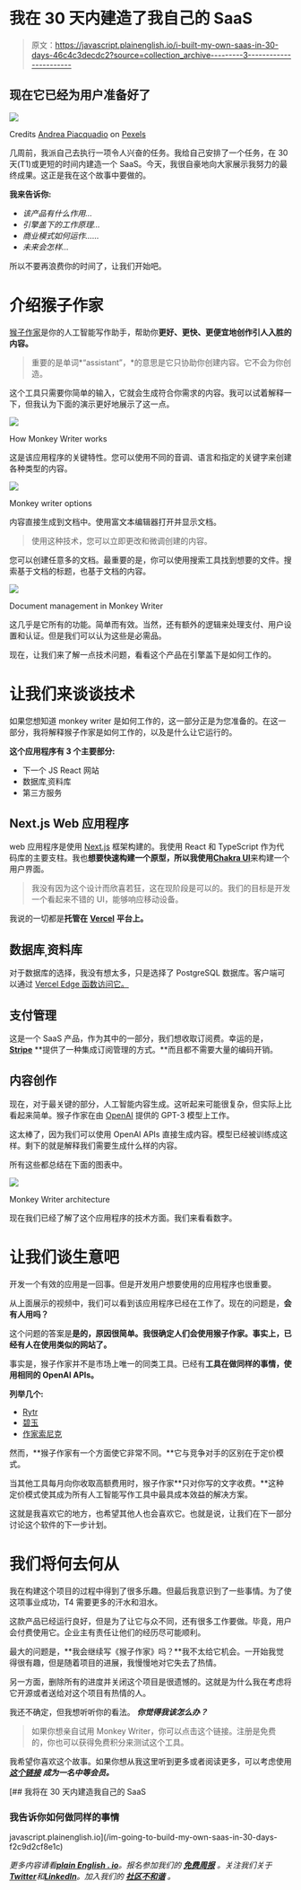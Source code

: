 # 我在 30 天内建造了我自己的 SaaS

> 原文：<https://javascript.plainenglish.io/i-built-my-own-saas-in-30-days-46c4c3decdc2?source=collection_archive---------3----------------------->

## 现在它已经为用户准备好了

![](img/cb0e733e1392061867cf6367367c7cd7.png)

Credits [Andrea Piacquadio](https://www.pexels.com/sk-sk/@olly?utm_content=attributionCopyText&utm_medium=referral&utm_source=pexels) on [Pexels](https://www.pexels.com/sk-sk/fotka/frustrovany-stres-stresovany-sklamanie-3760139/?utm_content=attributionCopyText&utm_medium=referral&utm_source=pexels)

几周前，我派自己去执行一项令人兴奋的任务。我给自己安排了一个任务，在 30 天(T1)或更短的时间内建造一个 SaaS。今天，我很自豪地向大家展示我努力的最终成果。这正是我在这个故事中要做的。

**我来告诉你:**

*   *该产品有什么作用…*
*   *引擎盖下的工作原理…*
*   *商业模式如何运作……*
*   *未来会怎样…*

所以不要再浪费你的时间了，让我们开始吧。

# 介绍猴子作家

[猴子作家](https://monkeywriter.me/)是你的人工智能写作助手，帮助你**更好、更快、更便宜地创作引人入胜的内容。**

> 重要的是单词*“assistant”，*的意思是它只协助你创建内容。它不会为你创造。

这个工具只需要你简单的输入，它就会生成符合你需求的内容。我可以试着解释一下，但我认为下面的演示更好地展示了这一点。

![](img/5bb518c4004b951b58230993ef390bdd.png)

How Monkey Writer works

这是该应用程序的关键特性。您可以使用不同的音调、语言和指定的关键字来创建各种类型的内容。

![](img/b7b48d63c02352c2dd5fc4c71699d551.png)

Monkey writer options

内容直接生成到文档中。使用富文本编辑器打开并显示文档。

> 使用这种技术，您可以立即更改和微调创建的内容。

您可以创建任意多的文档。最重要的是，你可以使用搜索工具找到想要的文件。搜索基于文档的标题，也基于文档的内容。

![](img/a720f7bf221371bd3effc740a1ae548e.png)

Document management in Monkey Writer

这几乎是它所有的功能。简单而有效。当然，还有额外的逻辑来处理支付、用户设置和认证。但是我们可以认为这些是必需品。

现在，让我们来了解一点技术问题，看看这个产品在引擎盖下是如何工作的。

# 让我们来谈谈技术

如果您想知道 monkey writer 是如何工作的，这一部分正是为您准备的。在这一部分，我将解释猴子作家是如何工作的，以及是什么让它运行的。

**这个应用程序有 3 个主要部分:**

*   下一个 JS React 网站
*   数据库ˌ资料库
*   第三方服务

## Next.js Web 应用程序

web 应用程序是使用 [Next.js](https://nextjs.org/) 框架构建的。我使用 React 和 TypeScript 作为代码库的主要支柱。我也**想要快速构建一个原型，所以我使用**[**Chakra UI**](https://chakra-ui.com/)来构建一个用户界面。

> 我没有因为这个设计而欣喜若狂，这在现阶段是可以的。我们的目标是开发一个看起来不错的 UI，能够响应移动设备。

我说的一切都是**托管在** [**Vercel**](https://vercel.com/) **平台上。**

## 数据库ˌ资料库

对于数据库的选择，我没有想太多，只是选择了 PostgreSQL 数据库。客户端可以通过 [Vercel Edge 函数访问它。](https://vercel.com/features/edge-functions)

## 支付管理

这是一个 SaaS 产品，作为其中的一部分，我们想收取订阅费。幸运的是， [**Stripe**](https://stripe.com/) **提供了一种集成订阅管理的方式。**而且都不需要大量的编码开销。

## 内容创作

现在，对于最关键的部分，人工智能内容生成。这听起来可能很复杂，但实际上比看起来简单。猴子作家在由 [OpenAI](https://openai.com/) 提供的 GPT-3 模型上工作。

这太棒了，因为我们可以使用 OpenAI APIs 直接生成内容。模型已经被训练成这样。剩下的就是解释我们需要生成什么样的内容。

所有这些都总结在下面的图表中。

![](img/19d6db6d76beffb0e824d7f6eb5114c7.png)

Monkey Writer architecture

现在我们已经了解了这个应用程序的技术方面。我们来看看数字。

# 让我们谈生意吧

开发一个有效的应用是一回事。但是开发用户想要使用的应用程序也很重要。

从上面展示的视频中，我们可以看到该应用程序已经在工作了。现在的问题是，**会有人用吗？**

这个问题的答案是**是的，原因很简单。我很确定人们会使用猴子作家。事实上，已经有人在使用类似的网站了。**

事实是，猴子作家并不是市场上唯一的同类工具。已经有**工具在做同样的事情，使用相同的 OpenAI APIs。**

**列举几个:**

*   [Rytr](https://rytr.me/)
*   [碧玉](https://www.jasper.ai/)
*   [作家索尼克](https://writesonic.com/)

然而，**猴子作家有一个方面使它非常不同。**它与竞争对手的区别在于定价模式。

当其他工具每月向你收取高额费用时，猴子作家**只对你写的文字收费。**这种定价模式使其成为所有人工智能写作工具中最具成本效益的解决方案。

这就是我喜欢它的地方，也希望其他人也会喜欢它。也就是说，让我们在下一部分讨论这个软件的下一步计划。

# 我们将何去何从

我在构建这个项目的过程中得到了很多乐趣。但最后我意识到了一些事情。为了使这项事业成功，T4 需要更多的汗水和泪水。

这款产品已经运行良好，但是为了让它与众不同，还有很多工作要做。毕竟，用户会付费使用它。企业主有责任让他们的经历尽可能顺利。

最大的问题是，**我会继续写《猴子作家》吗？**我不太给它机会。一开始我觉得很有趣，但是随着项目的进展，我慢慢地对它失去了热情。

另一方面，删除所有的进度并关闭这个项目是很遗憾的。这就是为什么我在考虑将它开源或者送给对这个项目有热情的人。

我还不确定，但我想听听你的看法。 ***你觉得我该怎么办？***

> 如果你想亲自试用 Monkey Writer，你可以点击这个链接。注册是免费的，你也可以获得免费积分来测试这个工具。

我希望你喜欢这个故事。如果你想从我这里听到更多或者阅读更多，可以考虑使用 [***这个链接***](https://bernardbad.medium.com/membership) ***成为一名中等会员。***

[](/im-going-to-build-my-own-saas-in-30-days-f2c9d2cf8e1c) [## 我将在 30 天内建造我自己的 SaaS

### 我告诉你如何做同样的事情

javascript.plainenglish.io](/im-going-to-build-my-own-saas-in-30-days-f2c9d2cf8e1c) 

*更多内容请看*[***plain English . io***](https://plainenglish.io/)*。报名参加我们的* [***免费周报***](http://newsletter.plainenglish.io/) *。关注我们关于*[***Twitter***](https://twitter.com/inPlainEngHQ)*和*[***LinkedIn***](https://www.linkedin.com/company/inplainenglish/)*。加入我们的* [***社区不和谐***](https://discord.gg/GtDtUAvyhW) *。*